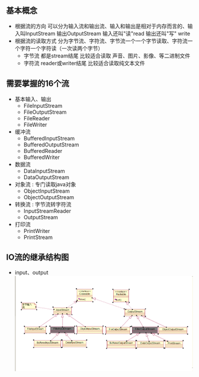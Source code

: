 ## 基本概念
  * 根据流的方向  可以分为输入流和输出流、输入和输出是相对于内存而言的、输入叫InputStream 输出OutputStream 输入还叫"读"read 输出还叫"写" write
  * 根据流的读取方式 分为字节流、字符流、字节流一个一个字节读取、字符流一个字符一个字符读（一次读两个字节）
    * 字节流 都是stream结尾 比较适合读取 声音、图片、影像、等二进制文件
    * 字符流 reader或writer结尾  比较适合读取纯文本文件
## 需要掌握的16个流
  * 基本输入、输出
    * FileInputStream
    * FileOutputStream
    * FileReader
    * FileWriter
  * 缓冲流
    * BufferedInputStream
    * BufferedOutputStream
    * BufferedReader
    * BufferedWriter
  * 数据流
    * DataInputStream
    * DataOutputStream
  * 对象流 : 专门读取java对象
    * ObjectInputStream
    * ObjectOutputStream
  * 转换流 : 字节流转字符流
    * InputStreamReader
    * OutputStream
  * 打印流
    * PrintWriter
    * PrintStream
    
## IO流的继承结构图
  * input、output
  ![](https://github.com/zhangfuyin/java/raw/master/IO/images/input_output_img.png)  
  
    
